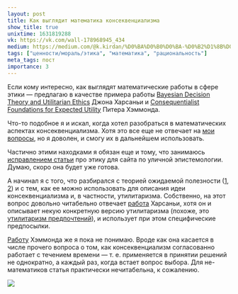 ```yaml
---
layout: post
title: Как выглядит математика консеквенциализма
show_title: true
unixtime: 1631819288
vk: https://vk.com/wall-178968945_434
medium: https://medium.com/@k.kirdan/%D0%BA%D0%B0%D0%BA-%D0%B2%D1%8B%D0%B3%D0%BB%D1%8F%D0%B4%D0%B8%D1%82-%D0%BC%D0%B0%D1%82%D0%B5%D0%BC%D0%B0%D1%82%D0%B8%D0%BA%D0%B0-%D0%BA%D0%BE%D0%BD%D1%81%D0%B5%D0%BA%D0%B2%D0%B5%D0%BD%D1%86%D0%B8%D0%B0%D0%BB%D0%B8%D0%B7%D0%BC%D0%B0-4bb9eaf13420
tags: ["ценности/мораль/этика", "математика", "рациональность"]
meta_tags: пост
importance: 3
---
```

Если кому интересно, как выглядят математические работы в сфере этики — предлагаю в качестве примера работы [Bayesian Decision Theory and Utilitarian Ethics](http://darp.lse.ac.uk/papersdb/Harsanyi_(AER_78).pdf) Джона Харсаньи и [Consequentialist Foundations for Expected Utility](https://web.stanford.edu/~hammond/conseqFounds.pdf) Питера Хэммонда.

Что-то подобное я и искал, когда хотел разобраться в математических аспектах консеквенциализма. Хотя это все еще не отвечает на [мои вопросы](425.html), но я доволен, и смогу их в дальнейшем использовать.

Частично этими находками я обязан еще и тому, что занимаюсь [исправлением статьи](428.html) про этику для сайта по уличной эпистемологии. Думаю, скоро она будет уже готова.

А начинал я с того, что разбирался с теорией ожидаемой полезности ([1](https://plato.stanford.edu/entries/rationality-normative-utility/), [2](https://vk.com/wall-199052526_347)) и с тем, как ее можно использовать для описания идеи консеквенциализма и, в частности, утилитаризма. Собственно, на этот вопрос довольно читабельно отвечает [работа](http://darp.lse.ac.uk/papersdb/Harsanyi_(AER_78).pdf) Харсаньи, хотя он и описывает некую конкретную версию утилитаризма (похоже, это [утилитаризм предпочтений](https://en.wikipedia.org/wiki/Preference_utilitarianism)), и использует при этом специфические предпосылки.

[Работу](https://web.stanford.edu/~hammond/conseqFounds.pdf) Хэммонда же я пока не понимаю. Вроде как она касается в числе прочего вопроса о том, как консеквенциализм согласованно работает с течением времени — т. е. применяется в принятии решений не однократно, а каждый раз, когда встает вопрос выбора. Для не-математиков cтатья практически нечитабельна, к сожалению.

<img src="images/wall/457239166.jpg">